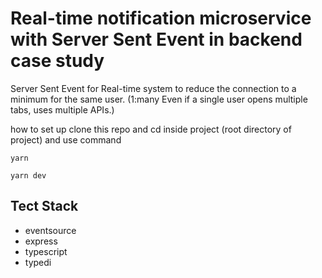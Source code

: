 # Real-time notification microservice with Server Sent Event in backend case study
Server Sent Event for Real-time system to reduce the connection to a minimum for the same user. 
(1:many Even if a single user opens multiple tabs, uses multiple APIs.)

how to set up
clone this repo and cd inside project (root directory of project) and use command

```
yarn
```
```
yarn dev
```

## Tect Stack
- eventsource
- express
- typescript
- typedi
